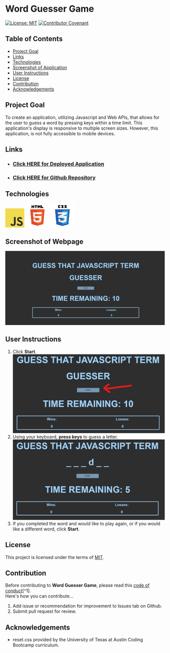 # Word Guesser Game
[![License: MIT](https://img.shields.io/badge/License-MIT-yellow.svg)](https://opensource.org/licenses/MIT)
[![Contributor Covenant](https://img.shields.io/badge/Contributor%20Covenant-2.1-4baaaa.svg)](code_of_conduct.md)
## Table of Contents
- [Project Goal](#Project-Goal)
- [Links](#Links)
- [Technologies](#Technologies)
- [Screenshot of Application](#Screenshot-of-Application)
- [User Instructions](#User-Instructions)
- [License](#License)
- [Contribution](#Contribution)
- [Acknowledgements](#Acknowledgements)

## Project Goal
To create an application, utilizing Javascript and Web APIs, that allows for the user to guess a word by pressing keys within a time limit.  This application's display is responsive to multiple screen sizes.  However, this application, is not fully accessible to mobile devices.

## Links
- ### [Click HERE for Deployed Application](https://inklein1997.github.io/Word-Guesser/)
- ### [Click HERE for Github Repository](https://github.com/inklein1997/Word-Guesser)

## Technologies
![JavaScript Logo](./assets/images/javascript.png)
![HTML5 Logo](./assets/images/html5.png)
![CSS3 Logo](./assets/images/css3.png)

## Screenshot of Webpage
![screenshot of application](./assets/images/application-screenshot.png)

## User Instructions
1. Click **Start**. <br>
![click start](./assets/images/step1.jpg) <br>
2. Using your keyboard, **press keys** to guess a letter.
![press keys on keyboard](./assets/images/step2.jpg) <br>
3. If you completed the word and would like to play again, or if you would like a different word, click **Start**.

## License
This project is licensed under the terms of [MIT](https://opensource.org/licenses/MIT).
  
## Contribution
Before contributing to **Word Guesser Game**, please read this [code of conduct](code_of_conduct.md)[^1].<br>
Here's how you can contribute...
1. Add issue or recommendation for improvement to Issues tab on Github.
2. Submit pull request for review.

## Acknowledgements
- reset.css provided by the University of Texas at Austin Coding Bootcamp curriculum.